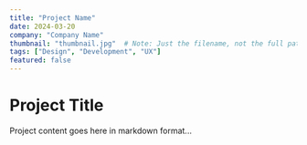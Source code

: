 ```yaml
---
title: "Project Name"
date: 2024-03-20
company: "Company Name"
thumbnail: "thumbnail.jpg"  # Note: Just the filename, not the full path
tags: ["Design", "Development", "UX"]
featured: false
---
```


# Project Title

Project content goes here in markdown format...
